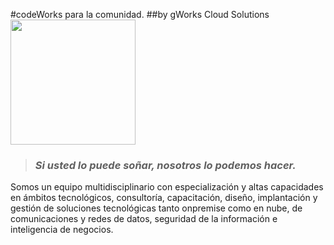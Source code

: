 #codeWorks para la comunidad.
##by gWorks Cloud Solutions
<br>
<img src="https://www.gworks-ec.com/nia/uploads/2024/06/gWorks-EC_Logo_blue_socialNetworks.png" width="200" height="200">
<br>

> ### _Si usted lo puede soñar, nosotros lo podemos hacer._

Somos un equipo multidisciplinario con especialización y altas capacidades en ámbitos tecnológicos, consultoría, capacitación, diseño, implantación y gestión de soluciones tecnológicas tanto onpremise como en nube, de comunicaciones y redes de datos, seguridad de la información e inteligencia de negocios.
